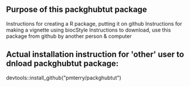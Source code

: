 
<!-- README.md is generated from README.Rmd. Please edit that file -->
Purpose of this packghubtut package
-----------------------------------

Instructions for creating a R package, putting it on github Instructions for making a vignette using biocStyle Instructions to download, use this package from github by another person & computer

Actual installation instruction for 'other' user to dnload packghubtut package:
-------------------------------------------------------------------------------

devtools::install\_github("pmterry/packghubtut")
